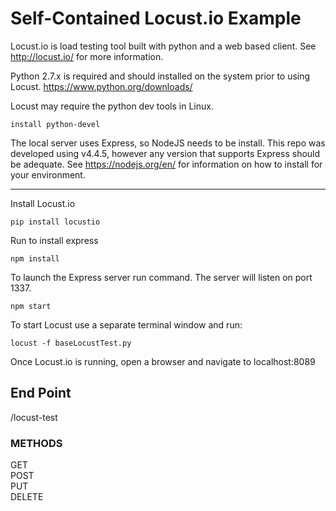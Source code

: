 # Self-Contained Locust.io Example

Locust.io is load testing tool built with python and a web based client.
See http://locust.io/ for more information.

Python 2.7.x is required and should installed on the system prior to using Locust.
https://www.python.org/downloads/

Locust may require the python dev tools in Linux.
```
install python-devel
```

The local server uses Express, so NodeJS needs to be install. This repo was developed using v4.4.5, however any version that supports Express should be adequate. See https://nodejs.org/en/ for information on how to install for your environment.

---
Install Locust.io
```
pip install locustio
```

Run to install express
```
npm install
```

To launch the Express server run command. The server will listen on port 1337.
```
npm start
```

To start Locust use a separate terminal window and run:
```
locust -f baseLocustTest.py
```
Once Locust.io is running, open a browser and navigate to localhost:8089

## End Point
/locust-test

### METHODS
  GET  
  POST  
  PUT  
  DELETE
